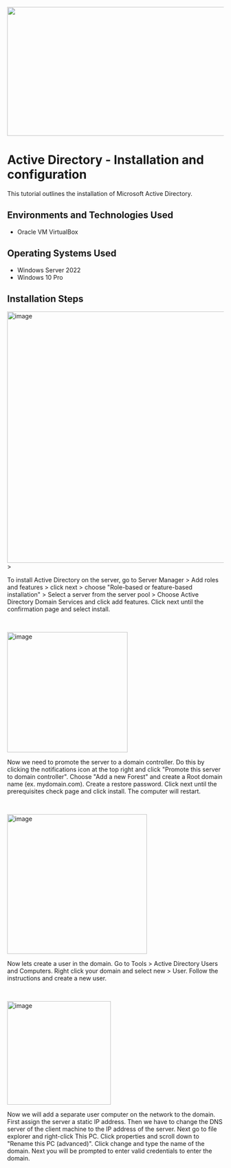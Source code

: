 <p align="center">
  <img width="600" height="300" src="https://github.com/mmanzoor825/configure-ad/assets/138532574/f0104599-f417-42c5-a46f-b09e07e0a7f7">
</p>

<h1>Active Directory - Installation and configuration</h1>
This tutorial outlines the installation of Microsoft Active Directory.<br />

<h2>Environments and Technologies Used</h2>

- Oracle VM VirtualBox

<h2>Operating Systems Used </h2>

- Windows Server 2022
- Windows 10 Pro</b> 

<h2>Installation Steps</h2>

<p>
  <img width="585" alt="image" src="https://github.com/mmanzoor825/configure-ad/assets/138532574/98f403ed-cf25-4623-a1de-ebb1922d9694">
>

</p>
<p>
To install Active Directory on the server, go to Server Manager > Add roles and features > click next > choose "Role-based or feature-based installation" > Select a server from the server pool > Choose Active Directory Domain Services and click add features. Click next until the confirmation page and select install.  </p>

</p>
<br />

<p>
<img width="280" alt="image" src="https://github.com/mmanzoor825/configure-ad/assets/138532574/4d214270-c6c4-4479-ab13-e3a5c74f5fdf">

</p>
<p>
Now we need to promote the server to a domain controller. Do this by clicking the notifications icon at the top right and click "Promote this server to domain controller". Choose "Add a new Forest" and create a Root domain name (ex. mydomain.com). Create a restore password. Click next until the prerequisites check page and click install. The computer will restart.
                                                                                                                                                        
</p>
<br />

<p>
<img width="325" alt="image" src="https://github.com/mmanzoor825/configure-ad/assets/138532574/0d389d0f-63a0-42d5-911a-275f7fff40b5">
</p>
<p>
Now lets create a user in the domain. Go to Tools > Active Directory Users and Computers. Right click your domain and select new > User. Follow the instructions and create a new user.  </p>
<br />

<p>
<img width="241" alt="image" src="https://github.com/mmanzoor825/configure-ad/assets/138532574/b186c98f-0ad1-442b-9568-b7c6d51b37b5">

Now we will add a separate user computer on the network to the domain. First assign the server a static IP address. Then we have to change the DNS server of the client machine to the IP address of the server. Next go to file explorer and right-click This PC. Click properties and scroll down to "Rename this PC (advanced)". Click change and type the name of the domain. Next you will be prompted to enter valid credentials to enter the domain.
</p>
<br />

<p>



<br />
